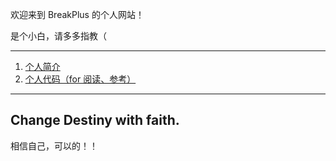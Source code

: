 欢迎来到 BreakPlus 的个人网站！

是个小白，请多多指教（

-------

1. [个人简介](https://coderbreakplus.github.io/website/introduction/)
2. [个人代码（for 阅读、参考）](https://coderbreakplus.github.io/website/mycode/)

--------
## Change Destiny with faith.
相信自己，可以的！！
